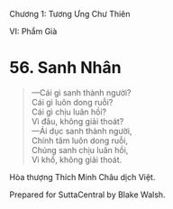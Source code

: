  

Chương 1: Tương Ưng Chư Thiên

VI: Phẩm Già

# 56\. Sanh Nhân

> —Cái gì sanh thành người?  
> Cái gì luôn dong ruỗi?  
> Cái gì chịu luân hồi?  
> Vì đâu, không giải thoát?  
> —Ái dục sanh thành người,  
> Chính tâm luôn dong ruỗi,  
> Chúng sanh chịu luân hồi,  
> Vì khổ, không giải thoát.

Hòa thượng Thích Minh Châu dịch Việt.

Prepared for SuttaCentral by Blake Walsh.